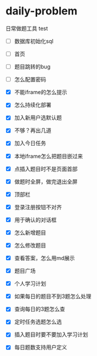 # daily-problem
日常做题工具
test

- [ ] 数据库初始化sql

- [ ] 首页
  
- [ ] 题目跳转的bug

- [ ] 怎么配置密码

- [x] 不能iframe的怎么提示
 
- [x] 怎么持续化部署

- [x] 加入新用户选默认题
 
- [x] 不够？再出几道

- [x] 加入今日任务

- [x] 本地iframe怎么把题目嵌过来

- [x] 点插入题目时不是页面首部

- [x] 做题时全屏，做完退出全屏

- [x] 顶部栏

- [x] 登录注册按钮不对齐

- [x] 用于确认的对话框

- [x] 怎么新增题目

- [x] 怎么修改题目

- [x] 查看答案，怎么用md展示

- [x] 题目广场

- [x] 个人学习计划

- [x] 如果每日的题目不到3题怎么处理

- [x] 查询每日的3题怎么查

- [x] 定时任务选题怎么选

- [x] 插入题目时要不要加入学习计划

- [x] 每日题数支持用户定义 

